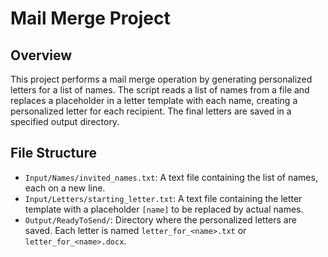 # Mail Merge Project

## Overview

This project performs a mail merge operation by generating personalized letters for a list of names. The script reads a list of names from a file and replaces a placeholder in a letter template with each name, creating a personalized letter for each recipient. The final letters are saved in a specified output directory.

## File Structure

- `Input/Names/invited_names.txt`: A text file containing the list of names, each on a new line.
- `Input/Letters/starting_letter.txt`: A text file containing the letter template with a placeholder `[name]` to be replaced by actual names.
- `Output/ReadyToSend/`: Directory where the personalized letters are saved. Each letter is named `letter_for_<name>.txt` or `letter_for_<name>.docx`.


